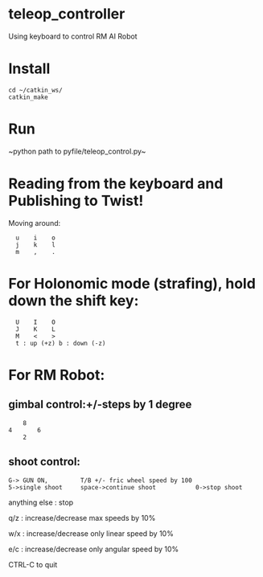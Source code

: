 # teleop_controller
Using keyboard to control RM AI Robot
# Install
~~~
cd ~/catkin_ws/
catkin_make
~~~
# Run
~python path to pyfile/teleop_control.py~

# Reading from the keyboard  and Publishing to Twist!
Moving around:  

      u    i    o
      j    k    l
      m    ,    .  
      
# For Holonomic mode (strafing), hold down the shift key:  

      U    I    O
      J    K    L
      M    <    >
      t : up (+z) b : down (-z)  

# For RM Robot:
## gimbal control:+/-steps by 1 degree
        8
    4       6
        2
## shoot control:
    G-> GUN ON,         T/B +/- fric wheel speed by 100
    5->single shoot     space->continue shoot           0->stop shoot   
    
anything else : stop  

q/z : increase/decrease max speeds by 10%  

w/x : increase/decrease only linear speed by 10%  

e/c : increase/decrease only angular speed by 10%  

CTRL-C to quit  

